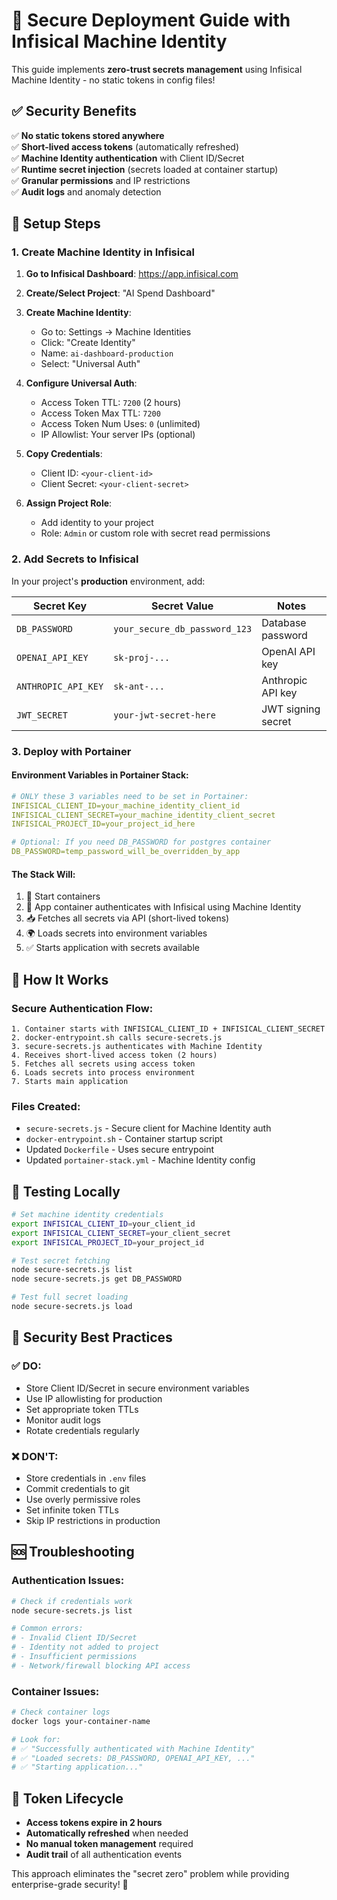 # 🔐 Secure Deployment Guide with Infisical Machine Identity

This guide implements **zero-trust secrets management** using Infisical Machine Identity - no static tokens in config files!

## ✅ Security Benefits

✅ **No static tokens stored anywhere**  
✅ **Short-lived access tokens** (automatically refreshed)  
✅ **Machine Identity authentication** with Client ID/Secret  
✅ **Runtime secret injection** (secrets loaded at container startup)  
✅ **Granular permissions** and IP restrictions  
✅ **Audit logs** and anomaly detection  

## 🚀 Setup Steps

### 1. Create Machine Identity in Infisical

1. **Go to Infisical Dashboard**: https://app.infisical.com
2. **Create/Select Project**: "AI Spend Dashboard"
3. **Create Machine Identity**:
   - Go to: Settings → Machine Identities
   - Click: "Create Identity"
   - Name: `ai-dashboard-production`
   - Select: "Universal Auth"

4. **Configure Universal Auth**:
   - Access Token TTL: `7200` (2 hours)
   - Access Token Max TTL: `7200`
   - Access Token Num Uses: `0` (unlimited)
   - IP Allowlist: Your server IPs (optional)

5. **Copy Credentials**:
   - Client ID: `<your-client-id>`
   - Client Secret: `<your-client-secret>` 

6. **Assign Project Role**:
   - Add identity to your project
   - Role: `Admin` or custom role with secret read permissions

### 2. Add Secrets to Infisical

In your project's **production** environment, add:

| Secret Key | Secret Value | Notes |
|------------|--------------|-------|
| `DB_PASSWORD` | `your_secure_db_password_123` | Database password |
| `OPENAI_API_KEY` | `sk-proj-...` | OpenAI API key |
| `ANTHROPIC_API_KEY` | `sk-ant-...` | Anthropic API key |
| `JWT_SECRET` | `your-jwt-secret-here` | JWT signing secret |

### 3. Deploy with Portainer

#### Environment Variables in Portainer Stack:

```yaml
# ONLY these 3 variables need to be set in Portainer:
INFISICAL_CLIENT_ID=your_machine_identity_client_id
INFISICAL_CLIENT_SECRET=your_machine_identity_client_secret  
INFISICAL_PROJECT_ID=your_project_id_here

# Optional: If you need DB_PASSWORD for postgres container
DB_PASSWORD=temp_password_will_be_overridden_by_app
```

#### The Stack Will:
1. 🚀 Start containers
2. 🔐 App container authenticates with Infisical using Machine Identity
3. 📥 Fetches all secrets via API (short-lived tokens)
4. 🌍 Loads secrets into environment variables
5. ✅ Starts application with secrets available

## 🔧 How It Works

### Secure Authentication Flow:
```
1. Container starts with INFISICAL_CLIENT_ID + INFISICAL_CLIENT_SECRET
2. docker-entrypoint.sh calls secure-secrets.js
3. secure-secrets.js authenticates with Machine Identity
4. Receives short-lived access token (2 hours)
5. Fetches all secrets using access token
6. Loads secrets into process environment
7. Starts main application
```

### Files Created:
- `secure-secrets.js` - Secure client for Machine Identity auth
- `docker-entrypoint.sh` - Container startup script  
- Updated `Dockerfile` - Uses secure entrypoint
- Updated `portainer-stack.yml` - Machine Identity config

## 🧪 Testing Locally

```bash
# Set machine identity credentials
export INFISICAL_CLIENT_ID=your_client_id
export INFISICAL_CLIENT_SECRET=your_client_secret
export INFISICAL_PROJECT_ID=your_project_id

# Test secret fetching
node secure-secrets.js list
node secure-secrets.js get DB_PASSWORD

# Test full secret loading
node secure-secrets.js load
```

## 🚨 Security Best Practices

### ✅ DO:
- Store Client ID/Secret in secure environment variables
- Use IP allowlisting for production
- Set appropriate token TTLs
- Monitor audit logs
- Rotate credentials regularly

### ❌ DON'T:
- Store credentials in `.env` files
- Commit credentials to git
- Use overly permissive roles
- Set infinite token TTLs
- Skip IP restrictions in production

## 🆘 Troubleshooting

### Authentication Issues:
```bash
# Check if credentials work
node secure-secrets.js list

# Common errors:
# - Invalid Client ID/Secret
# - Identity not added to project
# - Insufficient permissions
# - Network/firewall blocking API access
```

### Container Issues:
```bash
# Check container logs
docker logs your-container-name

# Look for:
# ✅ "Successfully authenticated with Machine Identity"  
# ✅ "Loaded secrets: DB_PASSWORD, OPENAI_API_KEY, ..."
# ✅ "Starting application..."
```

## 🔄 Token Lifecycle

- **Access tokens expire in 2 hours**
- **Automatically refreshed** when needed
- **No manual token management** required
- **Audit trail** of all authentication events

This approach eliminates the "secret zero" problem while providing enterprise-grade security! 🎉